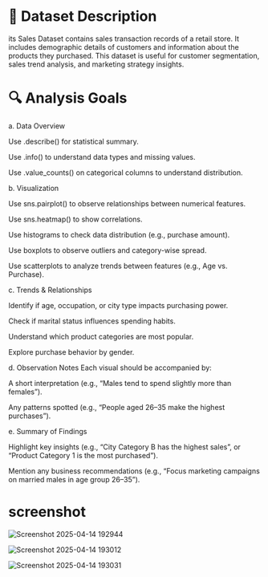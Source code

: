 # 📘 Dataset Description
its Sales Dataset contains sales transaction records of a retail store. It includes demographic details of customers and information about the products they purchased. This dataset is useful for customer segmentation, sales trend analysis, and marketing strategy insights.

# 🔍 Analysis Goals
a. Data Overview

Use .describe() for statistical summary.

Use .info() to understand data types and missing values.

Use .value_counts() on categorical columns to understand distribution.

b. Visualization

Use sns.pairplot() to observe relationships between numerical features.

Use sns.heatmap() to show correlations.

Use histograms to check data distribution (e.g., purchase amount).

Use boxplots to observe outliers and category-wise spread.

Use scatterplots to analyze trends between features (e.g., Age vs. Purchase).

c. Trends & Relationships

Identify if age, occupation, or city type impacts purchasing power.

Check if marital status influences spending habits.

Understand which product categories are most popular.

Explore purchase behavior by gender.

d. Observation Notes Each visual should be accompanied by:

A short interpretation (e.g., “Males tend to spend slightly more than females”).

Any patterns spotted (e.g., “People aged 26–35 make the highest purchases”).

e. Summary of Findings

Highlight key insights (e.g., “City Category B has the highest sales”, or “Product Category 1 is the most purchased”).

Mention any business recommendations (e.g., “Focus marketing campaigns on married males in age group 26–35”).

# screenshot

![Screenshot 2025-04-14 192944](https://github.com/user-attachments/assets/55bfa015-a837-45ff-ad74-a0b71d37a0f1)

![Screenshot 2025-04-14 193012](https://github.com/user-attachments/assets/7da075f1-e8e6-49b2-aa77-d56c03fc6ff1)

![Screenshot 2025-04-14 193031](https://github.com/user-attachments/assets/b17b4b33-e7a1-43f0-bc29-0a049b1c6683)



